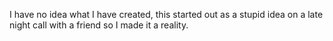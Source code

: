 I have no idea what I have created, this started out as a stupid idea on a late night call with a friend so I made it a reality.
